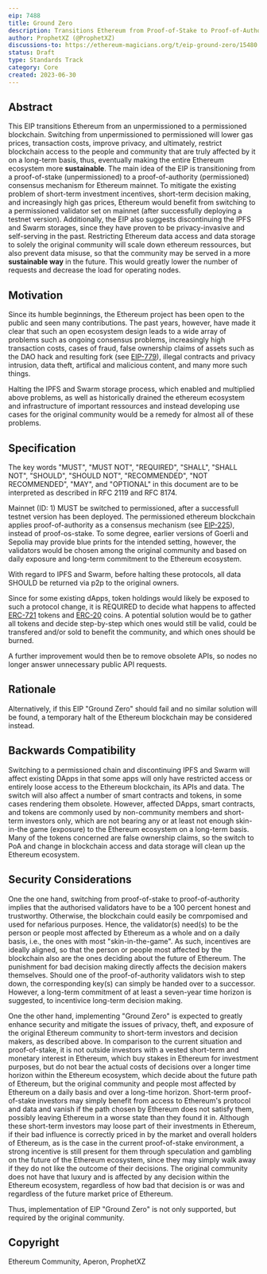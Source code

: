 ```yaml
---
eip: 7488
title: Ground Zero
description: Transitions Ethereum from Proof-of-Stake to Proof-of-Authority, as required by the community
author: ProphetXZ (@ProphetXZ)
discussions-to: https://ethereum-magicians.org/t/eip-ground-zero/15480
status: Draft
type: Standards Track
category: Core
created: 2023-06-30
---
```


## Abstract

This EIP transitions Ethereum from an unpermissioned to a permissioned blockchain. Switching from unpermissioned to permissioned will lower gas prices, transaction costs, improve privacy, and ultimately, restrict blockchain access to the people and community that are truly affected by it on a long-term basis, thus, eventually making the entire Ethereum ecosystem more **sustainable**. The main idea of the EIP is transitioning from a proof-of-stake (unpermissioned) to a proof-of-authority (permissioned) consensus mechanism for Ethereum mainnet. To mitigate the existing problem of short-term investment incentives, short-term decision making, and increasingly high gas prices, Ethereum would benefit from switching to a permissioned validator set on mainnet (after successfully deploying a testnet version).
Additionally, the EIP also suggests discontinuing the IPFS and Swarm storages, since they have proven to be privacy-invasive and self-serving in the past. Restricting Ethereum data access and data storage to solely the original community will scale down ethereum ressources, but also prevent data misuse, so that the community may be served in a more **sustainable way** in the future. This would greatly lower the number of requests and decrease the load for operating nodes. 

## Motivation

Since its humble beginnings, the Ethereum project has been open to the public and seen many contributions. The past years, however, have made it clear that such an open ecosystem design leads to a wide array of problems such as ongoing consensus problems, increasingly high transaction costs, cases of fraud, false ownership claims of assets such as the DAO hack and resulting fork (see [EIP-779](./eip-779.md)), illegal contracts and privacy intrusion, data theft, artifical and malicious content, and many more such things. 

Halting the IPFS and Swarm storage process, which enabled and multiplied above problems, as well as historically drained the ethereum ecosystem and infrastructure of important ressources and instead developing use cases for the original community would be a remedy for almost all of these problems.

## Specification

The key words "MUST", "MUST NOT", "REQUIRED", "SHALL", "SHALL NOT", "SHOULD", "SHOULD NOT", "RECOMMENDED", "NOT RECOMMENDED", "MAY", and "OPTIONAL" in this document are to be interpreted as described in RFC 2119 and RFC 8174.

Mainnet (ID: 1) MUST be switched to permissioned, after a successfull testnet version has been deployed. The permissioned ethereum blockchain applies proof-of-authority as a consensus mechanism (see [EIP-225](./eip-225.md)), instead of proof-os-stake. To some degree, earlier versions of Goerli and Sepolia may provide blue prints for the intended setting, however, the validators would be chosen among the original community and based on daily exposure and long-term commitment to the Ethereum ecosystem.

With regard to IPFS and Swarm, before halting these protocols, all data SHOULD be returned via p2p to the original owners.

Since for some existing dApps, token holdings would likely be exposed to such a protocol change, it is REQUIRED to decide what happens to affected [ERC-721](./eip-721.md) tokens and [ERC-20](./eip-20.md) coins. A potential solution would be to gather all tokens and decide step-by-step which ones would still be valid, could be transfered and/or sold to benefit the community, and which ones should be burned.

A further improvement would then be to remove obsolete APIs, so nodes no longer answer unnecessary public API requests.

## Rationale

Alternatively, if this EIP "Ground Zero" should fail and no similar solution will be found, a temporary halt of the Ethereum blockchain may be considered instead.

## Backwards Compatibility

Switching to a permissioned chain and discontinuing IPFS and Swarm will affect existing DApps in that some apps will only have restricted access or entirely loose access to the Ethereum blockchain, its APIs and data. The switch will also affect a number of smart contracts and tokens, in some cases rendering them obsolete. However, affected DApps, smart contracts, and tokens are commonly used by non-community members and short-term investors only, which are not bearing any or at least not enough skin-in-the game (exposure) to the Ethereum ecosystem on a long-term basis. Many of the tokens concerned are false ownership claims, so the switch to PoA and change in blockchain access and data storage will clean up the Ethereum ecosystem.

## Security Considerations

One the one hand, switching from proof-of-stake to proof-of-authority implies that the authorised validators have to be a 100 percent honest and trustworthy. Otherwise, the blockchain could easily be comrpomised and used for nefarious purposes. Hence, the validator(s) need(s) to be the person or people most affected by Ethereum as a whole and on a daily basis, i.e., the ones with most "skin-in-the-game". As such, incentives are ideally aligned, so that the person or people most affected by the blockchain also are the ones deciding about the future of Ethereum. The punishment for bad decision making directly affects the decision makers themselves. Should one of the proof-of-authority validators wish to step down, the corresponding key(s) can simply be handed over to a successor. However, a long-term commitment of at least a seven-year time horizon is suggested, to incentivice long-term decision making.

One the other hand, implementing "Ground Zero" is expected to greatly enhance security and mitigate the issues of privacy, theft, and exposure of the original Ethereum community to short-term investors and decision makers, as described above. In comparison to the current situation and proof-of-stake, it is not outside investors with a vested short-term and monetary interest in Ethereum, which buy stakes in Ethereum for investment purposes, but do not bear the actual costs of decisions over a longer time horizon within the Ethereum ecosystem, which decide about the future path of Ethereum, but the original community and people most affected by Ethereum on a daily basis and over a long-time horizon. Short-term proof-of-stake investors may simply benefit from access to Ethereum's protocol and data and vanish if the path chosen by Ethereum does not satisfy them, possibly leaving Ethereum in a worse state than they found it in. Although these short-term investors may loose part of their investments in Ethereum, if their bad influence is correctly priced in by the market and overall holders of Ethereum, as is the case in the current proof-of-stake environment, a strong incentive is still present for them through speculation and gambling on the future of the Ethereum ecosystem, since they may simply walk away if they do not like the outcome of their decisions. The original community does not have that luxury and is affected by any decision within the Ethereum ecosystem, regardless of how bad that decision is or was and regardless of the future market price of Ethereum.

Thus, implementation of EIP "Ground Zero" is not only supported, but required by the original community.

## Copyright

Ethereum Community, Aperon, ProphetXZ
